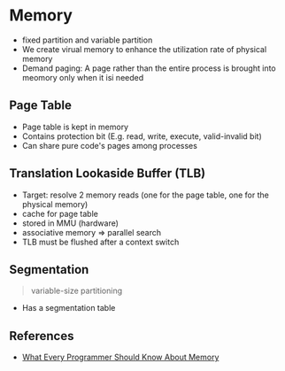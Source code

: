# Memory

- fixed partition and variable partition
- We create virual memory to enhance the utilization rate of physical memory
- Demand paging: A page rather than the entire process is brought into meomory only when it isi needed

## Page Table

- Page table is kept in memory
- Contains protection bit (E.g. read, write, execute, valid-invalid bit)
- Can share pure code's pages among processes

## Translation Lookaside Buffer (TLB)

- Target: resolve 2 memory reads (one for the page table, one for the physical memory)
- cache for page table
- stored in MMU (hardware)
- associative memory => parallel search
- TLB must be flushed after a context switch

## Segmentation

> variable-size partitioning

- Has a segmentation table



## References

- [What Every Programmer Should Know About Memory](https://sysprog21.github.io/cpumemory-zhtw/)
